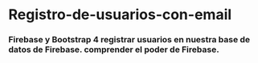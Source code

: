 # Registro-de-usuarios-con-email

### Firebase y Bootstrap 4  registrar usuarios en nuestra base de datos de Firebase. comprender el poder de Firebase.
